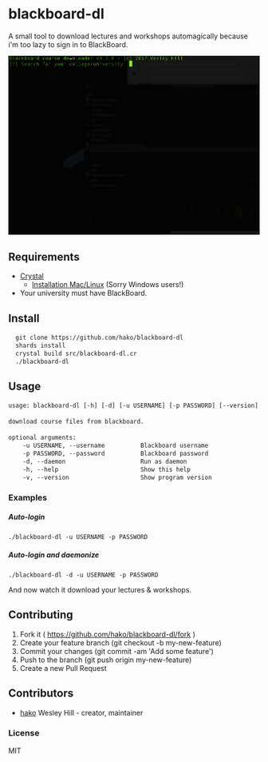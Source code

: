 # blackboard-dl

A small tool to download lectures and workshops automagically because i'm too lazy to sign in to BlackBoard.

![](demo.gif)

## Requirements
+ [Crystal](https://crystal-lang.org) 
    +   [Installation Mac/Linux](https://crystal-lang.org) (Sorry Windows users!)
+ Your university must have BlackBoard.

## Install

```
  git clone https://github.com/hako/blackboard-dl
  shards install
  crystal build src/blackboard-dl.cr
  ./blackboard-dl
```

## Usage
```
usage: blackboard-dl [-h] [-d] [-u USERNAME] [-p PASSWORD] [--version]

download course files from blackboard.

optional arguments:
    -u USERNAME, --username          Blackboard username
    -p PASSWORD, --password          Blackboard password
    -d, --daemon                     Run as daemon
    -h, --help                       Show this help
    -v, --version                    Show program version
```

### Examples

##### Auto-login
```
./blackboard-dl -u USERNAME -p PASSWORD
```

##### Auto-login and daemonize
```
./blackboard-dl -d -u USERNAME -p PASSWORD
```

And now watch it download your lectures & workshops. 

## Contributing

1. Fork it ( https://github.com/hako/blackboard-dl/fork )
2. Create your feature branch (git checkout -b my-new-feature)
3. Commit your changes (git commit -am 'Add some feature')
4. Push to the branch (git push origin my-new-feature)
5. Create a new Pull Request

## Contributors

- [hako](https://github.com/hako) Wesley Hill - creator, maintainer

### License

MIT
